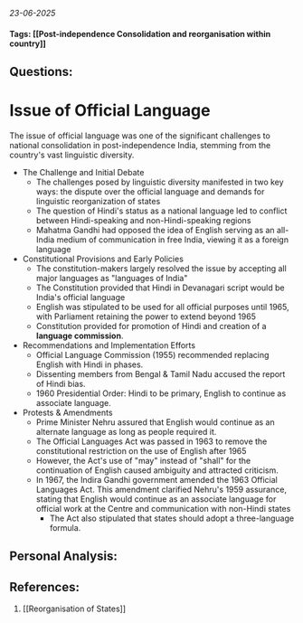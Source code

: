 *23-06-2025*
#### Tags: [[Post-independence Consolidation and reorganisation within country]]


## Questions:



# Issue of Official Language

The issue of official language was one of the significant challenges to national consolidation in post-independence India, stemming from the country's vast linguistic diversity.

- The Challenge and Initial Debate
	- The challenges posed by linguistic diversity manifested in two key ways: the dispute over the official language and demands for linguistic reorganization of states
	- The question of Hindi's status as a national language led to conflict between Hindi-speaking and non-Hindi-speaking regions
	- Mahatma Gandhi had opposed the idea of English serving as an all-India medium of communication in free India, viewing it as a foreign language
- Constitutional Provisions and Early Policies
	- The constitution-makers largely resolved the issue by accepting all major languages as "languages of India"
	- The Constitution provided that Hindi in Devanagari script would be India's official language
	- English was stipulated to be used for all official purposes until 1965, with Parliament retaining the power to extend beyond 1965
	- Constitution provided for promotion of Hindi and creation of a **language commission**.
- Recommendations and Implementation Efforts
	- Official Language Commission (1955) recommended replacing English with Hindi in phases.
	- Dissenting members from Bengal & Tamil Nadu accused the report of Hindi bias.
	- 1960 Presidential Order: Hindi to be primary, English to continue as associate language.
- Protests & Amendments
	- Prime Minister Nehru assured that English would continue as an alternate language as long as people required it.
	- The Official Languages Act was passed in 1963 to remove the constitutional restriction on the use of English after 1965
	- However, the Act's use of "may" instead of "shall" for the continuation of English caused ambiguity and attracted criticism.
	- In 1967, the Indira Gandhi government amended the 1963 Official Languages Act. This amendment clarified Nehru's 1959 assurance, stating that English would continue as an associate language for official work at the Centre and communication with non-Hindi states
		- The Act also stipulated that states should adopt a three-language formula.




## Personal Analysis:


## References:

1. [[Reorganisation of States]]